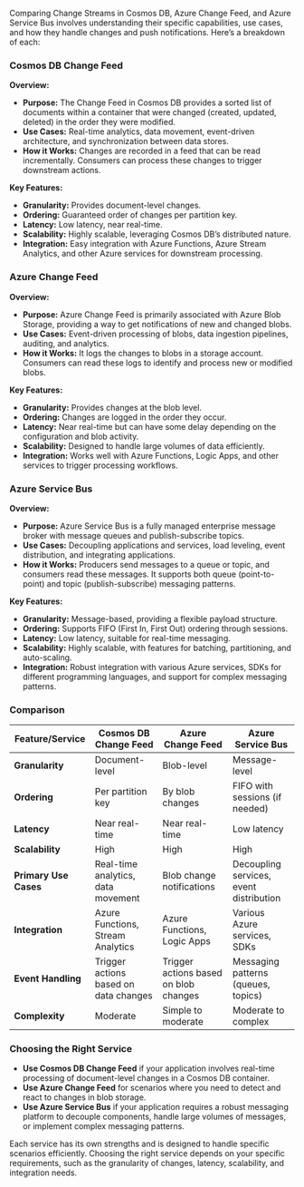 Comparing Change Streams in Cosmos DB, Azure Change Feed, and Azure Service Bus involves understanding their specific capabilities, use cases, and how they handle changes and push notifications. Here’s a breakdown of each:

### Cosmos DB Change Feed
**Overview:**
- **Purpose:** The Change Feed in Cosmos DB provides a sorted list of documents within a container that were changed (created, updated, deleted) in the order they were modified.
- **Use Cases:** Real-time analytics, data movement, event-driven architecture, and synchronization between data stores.
- **How it Works:** Changes are recorded in a feed that can be read incrementally. Consumers can process these changes to trigger downstream actions.

**Key Features:**
- **Granularity:** Provides document-level changes.
- **Ordering:** Guaranteed order of changes per partition key.
- **Latency:** Low latency, near real-time.
- **Scalability:** Highly scalable, leveraging Cosmos DB’s distributed nature.
- **Integration:** Easy integration with Azure Functions, Azure Stream Analytics, and other Azure services for downstream processing.

### Azure Change Feed
**Overview:**
- **Purpose:** Azure Change Feed is primarily associated with Azure Blob Storage, providing a way to get notifications of new and changed blobs.
- **Use Cases:** Event-driven processing of blobs, data ingestion pipelines, auditing, and analytics.
- **How it Works:** It logs the changes to blobs in a storage account. Consumers can read these logs to identify and process new or modified blobs.

**Key Features:**
- **Granularity:** Provides changes at the blob level.
- **Ordering:** Changes are logged in the order they occur.
- **Latency:** Near real-time but can have some delay depending on the configuration and blob activity.
- **Scalability:** Designed to handle large volumes of data efficiently.
- **Integration:** Works well with Azure Functions, Logic Apps, and other services to trigger processing workflows.

### Azure Service Bus
**Overview:**
- **Purpose:** Azure Service Bus is a fully managed enterprise message broker with message queues and publish-subscribe topics.
- **Use Cases:** Decoupling applications and services, load leveling, event distribution, and integrating applications.
- **How it Works:** Producers send messages to a queue or topic, and consumers read these messages. It supports both queue (point-to-point) and topic (publish-subscribe) messaging patterns.

**Key Features:**
- **Granularity:** Message-based, providing a flexible payload structure.
- **Ordering:** Supports FIFO (First In, First Out) ordering through sessions.
- **Latency:** Low latency, suitable for real-time messaging.
- **Scalability:** Highly scalable, with features for batching, partitioning, and auto-scaling.
- **Integration:** Robust integration with various Azure services, SDKs for different programming languages, and support for complex messaging patterns.

### Comparison

| Feature/Service        | Cosmos DB Change Feed                 | Azure Change Feed                 | Azure Service Bus               |
|------------------------|---------------------------------------|-----------------------------------|---------------------------------|
| **Granularity**        | Document-level                        | Blob-level                        | Message-level                   |
| **Ordering**           | Per partition key                     | By blob changes                   | FIFO with sessions (if needed)  |
| **Latency**            | Near real-time                        | Near real-time                    | Low latency                     |
| **Scalability**        | High                                  | High                              | High                            |
| **Primary Use Cases**  | Real-time analytics, data movement    | Blob change notifications         | Decoupling services, event distribution |
| **Integration**        | Azure Functions, Stream Analytics     | Azure Functions, Logic Apps       | Various Azure services, SDKs    |
| **Event Handling**     | Trigger actions based on data changes | Trigger actions based on blob changes | Messaging patterns (queues, topics) |
| **Complexity**         | Moderate                              | Simple to moderate                | Moderate to complex             |

### Choosing the Right Service
- **Use Cosmos DB Change Feed** if your application involves real-time processing of document-level changes in a Cosmos DB container.
- **Use Azure Change Feed** for scenarios where you need to detect and react to changes in blob storage.
- **Use Azure Service Bus** if your application requires a robust messaging platform to decouple components, handle large volumes of messages, or implement complex messaging patterns.

Each service has its own strengths and is designed to handle specific scenarios efficiently. Choosing the right service depends on your specific requirements, such as the granularity of changes, latency, scalability, and integration needs.

